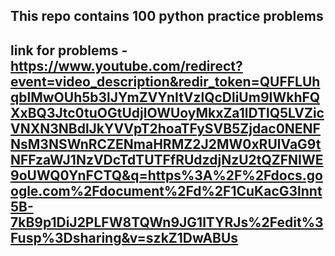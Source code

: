 ## This repo contains 100 python practice problems
## link for problems - https://www.youtube.com/redirect?event=video_description&redir_token=QUFFLUhqblMwOUh5b3lJYmZVYnItVzlQcDliUm9IWkhFQXxBQ3Jtc0tuOGtUdjlOWUoyMkxZa1lDTlQ5LVZicVNXN3NBdlJkYVVpT2hoaTFySVB5Zjdac0NENFNsM3NSWnRCZENmaHRMZ2J2MW0xRUlVaG9tNFFzaWJ1NzVDcTdTUTFfRUdzdjNzU2tQZFNIWE9oUWQ0YnFCTQ&q=https%3A%2F%2Fdocs.google.com%2Fdocument%2Fd%2F1CuKacG3lnnt5B-7kB9p1DiJ2PLFW8TQWn9JG1lTYRJs%2Fedit%3Fusp%3Dsharing&v=szkZ1DwABUs
